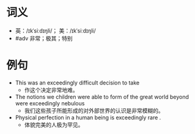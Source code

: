 # 词义
- 英：/ɪkˈsiːdɪŋli/； 美：/ɪkˈsiːdɪŋli/
- #adv 非常；极其；特别
# 例句
- This was an exceedingly difficult decision to take
	- 作这个决定非常地难。
- The notions we children were able to form of the great world beyond were exceedingly nebulous
	- 我们这些孩子所能形成的对外部世界的认识是非常模糊的。
- Physical perfection in a human being is exceedingly rare .
	- 体貌完美的人极为罕见。
